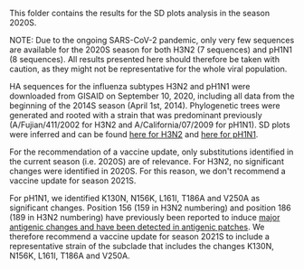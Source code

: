 This folder contains the results for the SD plots analysis in the season 2020S.

NOTE: Due to the ongoing SARS-CoV-2 pandemic, only very few sequences are available for the 2020S season for both H3N2 (7 sequences) and pH1N1 (8 sequences). All results presented here should therefore be taken with caution, as they might not be representative for the whole viral population.

HA sequences for the influenza subtypes H3N2 and pH1N1 were downloaded from GISAID on September 10, 2020, including all data from the beginning of the 2014S season (April 1st, 2014). Phylogenetic trees were generated and rooted with a strain that was predominant previously (A/Fujian/411/2002 for H3N2 and A/California/07/2009 for pH1N1). SD plots were inferred and can be found [here for H3N2](https://github.com/hzi-bifo/SDplots_VaccineUpdates/blob/master/Recommendation%20in%202020S%20for%202021S/H3N2_2020S.significant_positions.png) and [here for pH1N1](https://github.com/hzi-bifo/SDplots_VaccineUpdates/blob/master/Recommendation%20in%202020S%20for%202021S/pH1N1_2020S.significant_positions.png).

For the recommendation of a vaccine update, only substitutions identified in the current season (i.e. 2020S) are of relevance. For H3N2, no significant changes were identified in 2020S. For this reason, we don't recommend a vaccine update for season 2021S.

For pH1N1, we identified K130N, N156K, L161I, T186A and V250A as significant changes. Position 156 (159 in H3N2 numbering) and position 186 (189 in H3N2 numbering) have previously been reported to induce [major antigenic changes and have been detected in antigenic patches](https://github.com/hzi-bifo/SDplots_VaccineUpdates/blob/master/Antigenicity%20or%20avidity%20changing%20sites.xlsx). We therefore recommend a vaccine update for season 2021S to include a representative strain of the subclade that includes the changes K130N, N156K, L161I, T186A and V250A.
